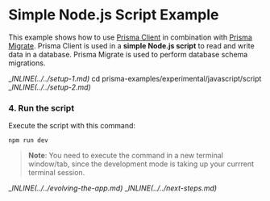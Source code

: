 # Simple Node.js Script Example

This example shows how to use [Prisma Client](https://www.prisma.io/docs/reference/tools-and-interfaces/prisma-client) in combination with [Prisma Migrate](https://github.com/prisma/migrate). Prisma Client is used in a **simple Node.js script** to read and write data in a database. Prisma Migrate is used to perform database schema migrations.

__INLINE(../../_setup-1.md)__
cd prisma-examples/experimental/javascript/script
__INLINE(../../_setup-2.md)__

### 4. Run the script

Execute the script with this command: 

```
npm run dev
```

> **Note**: You need to execute the command in a new terminal window/tab, since the development mode is taking up your currrent terminal session.

__INLINE(../../_evolving-the-app.md)__
__INLINE(../../_next-steps.md)__
